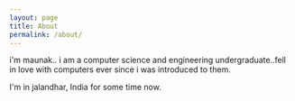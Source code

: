 ```yaml
---
layout: page
title: About
permalink: /about/
---
```


i'm maunak.. i am a computer science and engineering undergraduate..fell in love with computers ever since i was introduced to them.

I'm in jalandhar, India for some time now.
